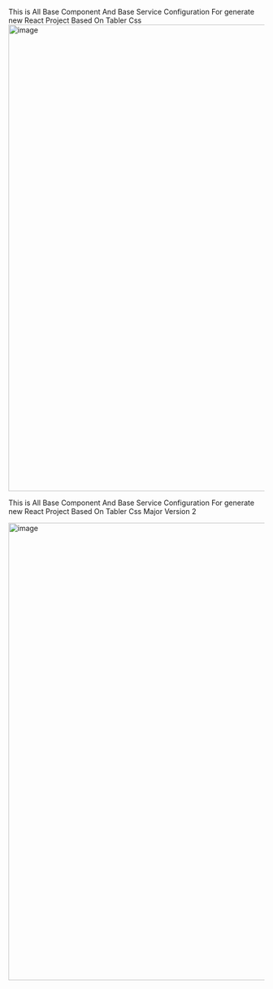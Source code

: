 This is All Base Component And  Base Service Configuration For generate new React Project Based On Tabler Css
<img width="1917" height="918" alt="image" src="https://github.com/user-attachments/assets/a3ff18a5-f499-473b-a736-309a55e80c3d" />

This is All Base Component And  Base Service Configuration For generate new React Project Based On Tabler Css Major Version 2

<img width="1919" height="900" alt="image" src="https://github.com/user-attachments/assets/e8d3ca61-ac1b-4d5a-96b7-abfdd0cee8cd" />

